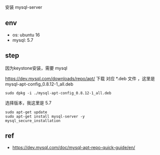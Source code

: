 
安装 mysql-server

## env

- os: ubuntu 16
- mysql: 5.7

## step

因为keystone安装，需要 mysql 

https://dev.mysql.com/downloads/repo/apt/ 下载 对应 *.deb 文件 ，这里是 mysql-apt-config_0.8.12-1_all.deb


```shell
sudo dpkg -i ./mysql-apt-config_0.8.12-1_all.deb
```

选择版本，我这里是 5.7 

```shell
sudo apt-get update
sudo apt-get install mysql-server -y
mysql_secure_installation
```
## ref
- https://dev.mysql.com/doc/mysql-apt-repo-quick-guide/en/